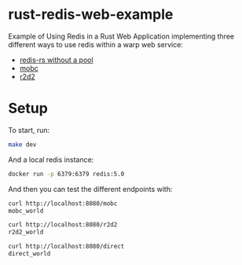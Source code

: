 # rust-redis-web-example

Example of Using Redis in a Rust Web Application implementing three different ways to use redis within a warp web service:

* [redis-rs without a pool](https://github.com/mitsuhiko/redis-rs) 
* [mobc](https://github.com/importcjj/mobc)
* [r2d2](https://github.com/sorccu/r2d2-redis)

# Setup

To start, run:

```bash
make dev
```

And a local redis instance:

```bash
docker run -p 6379:6379 redis:5.0
```

And then you can test the different endpoints with:

```bash
curl http://localhost:8080/mobc
mobc_world

curl http://localhost:8080/r2d2
r2d2_world

curl http://localhost:8080/direct
direct_world
```